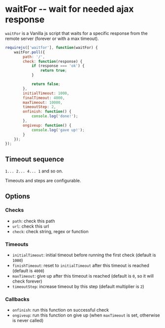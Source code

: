 # waitFor -- wait for needed ajax response

`waitFor` is a Vanilla js script that waits for a specific response from the remote server (forever or with a max
timeout).

```js
requirejs(['waitfor'], function(waitFor) {
    waitFor.poll({
        path: '/',
        check: function(response) {
            if (response === 'ok') {
                return true;
            }

            return false;
        },
        initialTimeout: 1000,
        finalTimeout: 4000,
        maxTimeout: 10000,
        timeoutStep: 2,
        onfinish: function() {
            console.log('done!');
        },
        ongiveup: function() {
            console.log('gave up!');
        }
    });
});
```

## Timeout sequence

`1... 2... 4... 1` and so on.

Timeouts and steps are configurable.

## Options

### Checks

- `path`: check this path
- `url`: check this url
- `check`: check string, regex or function

### Timeouts

- `initialTimeout`: initial timeout before running the first check (default is `1000`)
- `finishTimeout`: reset to `initialTimeout` after this timeout is reached (default is `4000`)
- `maxTimeout`: give up after this timeout is reached (default is `0`, so it will check forever)
- `timeoutStep`: increase timeout by this step (default multiplier is `2`)

### Callbacks

- `onfinish`: run this function on successful check
- `ongiveup`: run this function on give up (when `maxTimeout` is set, otherwise is never called)
